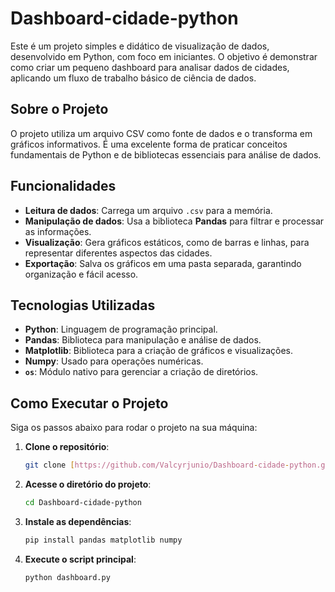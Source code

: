 # Dashboard-cidade-python

Este é um projeto simples e didático de visualização de dados, desenvolvido em Python, com foco em iniciantes. O objetivo é demonstrar como criar um pequeno dashboard para analisar dados de cidades, aplicando um fluxo de trabalho básico de ciência de dados.

## Sobre o Projeto

O projeto utiliza um arquivo CSV como fonte de dados e o transforma em gráficos informativos. É uma excelente forma de praticar conceitos fundamentais de Python e de bibliotecas essenciais para análise de dados.

## Funcionalidades

* **Leitura de dados**: Carrega um arquivo `.csv` para a memória.
* **Manipulação de dados**: Usa a biblioteca **Pandas** para filtrar e processar as informações.
* **Visualização**: Gera gráficos estáticos, como de barras e linhas, para representar diferentes aspectos das cidades.
* **Exportação**: Salva os gráficos em uma pasta separada, garantindo organização e fácil acesso.

## Tecnologias Utilizadas

* **Python**: Linguagem de programação principal.
* **Pandas**: Biblioteca para manipulação e análise de dados.
* **Matplotlib**: Biblioteca para a criação de gráficos e visualizações.
* **Numpy**: Usado para operações numéricas.
* **`os`**: Módulo nativo para gerenciar a criação de diretórios.

## Como Executar o Projeto

Siga os passos abaixo para rodar o projeto na sua máquina:

1.  **Clone o repositório**:
    ```bash
    git clone [https://github.com/Valcyrjunio/Dashboard-cidade-python.git](https://github.com/Valcyrjunio/Dashboard-cidade-python.git)
    ```
2.  **Acesse o diretório do projeto**:
    ```bash
    cd Dashboard-cidade-python
    ```
3.  **Instale as dependências**:
    ```bash
    pip install pandas matplotlib numpy
    ```
4.  **Execute o script principal**:
    ```bash
    python dashboard.py
